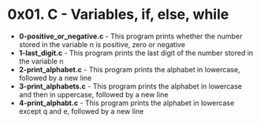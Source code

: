 <h1>0x01. C - Variables, if, else, while</h1>
<ul>
<li><b>0-positive_or_negative.c</b> - This program prints whether the number stored in the variable n is positive, zero or negative</li>
<li><b>1-last_digit.c</b> - This program prints the last digit of the number stored in the variable n</li>
<li><b>2-print_alphabet.c</b> - This program prints the alphabet in lowercase, followed by a new line</li>
<li><b>3-print_alphabets.c</b> - This program prints the alphabet in lowercase and then in uppercase, followed by a new line</li>
<li><b>4-print_alphabt.c</b> - This program prints the alphabet in lowercase except q and e, followed by a new line</li>
</ul>
